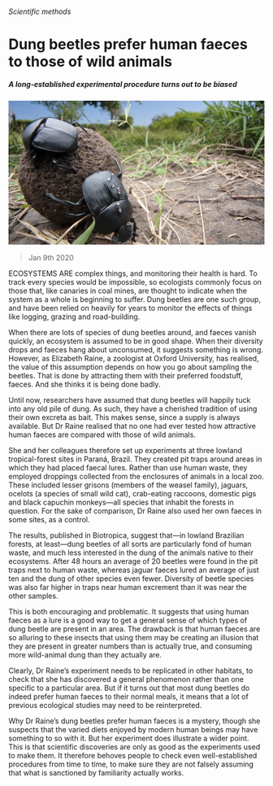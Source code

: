 ###### Scientific methods

# Dung beetles prefer human faeces to those of wild animals 

##### A long-established experimental procedure turns out to be biased 

![image](images/20200111_STP002_1.jpg) 

> Jan 9th 2020 

ECOSYSTEMS ARE complex things, and monitoring their health is hard. To track every species would be impossible, so ecologists commonly focus on those that, like canaries in coal mines, are thought to indicate when the system as a whole is beginning to suffer. Dung beetles are one such group, and have been relied on heavily for years to monitor the effects of things like logging, grazing and road-building.

When there are lots of species of dung beetles around, and faeces vanish quickly, an ecosystem is assumed to be in good shape. When their diversity drops and faeces hang about unconsumed, it suggests something is wrong. However, as Elizabeth Raine, a zoologist at Oxford University, has realised, the value of this assumption depends on how you go about sampling the beetles. That is done by attracting them with their preferred foodstuff, faeces. And she thinks it is being done badly.


Until now, researchers have assumed that dung beetles will happily tuck into any old pile of dung. As such, they have a cherished tradition of using their own excreta as bait. This makes sense, since a supply is always available. But Dr Raine realised that no one had ever tested how attractive human faeces are compared with those of wild animals.

She and her colleagues therefore set up experiments at three lowland tropical-forest sites in Paraná, Brazil. They created pit traps around areas in which they had placed faecal lures. Rather than use human waste, they employed droppings collected from the enclosures of animals in a local zoo. These included lesser grisons (members of the weasel family), jaguars, ocelots (a species of small wild cat), crab-eating raccoons, domestic pigs and black capuchin monkeys—all species that inhabit the forests in question. For the sake of comparison, Dr Raine also used her own faeces in some sites, as a control.

The results, published in Biotropica, suggest that—in lowland Brazilian forests, at least—dung beetles of all sorts are particularly fond of human waste, and much less interested in the dung of the animals native to their ecosystems. After 48 hours an average of 20 beetles were found in the pit traps next to human waste, whereas jaguar faeces lured an average of just ten and the dung of other species even fewer. Diversity of beetle species was also far higher in traps near human excrement than it was near the other samples.

This is both encouraging and problematic. It suggests that using human faeces as a lure is a good way to get a general sense of which types of dung beetle are present in an area. The drawback is that human faeces are so alluring to these insects that using them may be creating an illusion that they are present in greater numbers than is actually true, and consuming more wild-animal dung than they actually are.

Clearly, Dr Raine’s experiment needs to be replicated in other habitats, to check that she has discovered a general phenomenon rather than one specific to a particular area. But if it turns out that most dung beetles do indeed prefer human faeces to their normal meals, it means that a lot of previous ecological studies may need to be reinterpreted.

Why Dr Raine’s dung beetles prefer human faeces is a mystery, though she suspects that the varied diets enjoyed by modern human beings may have something to so with it. But her experiment does illustrate a wider point. This is that scientific discoveries are only as good as the experiments used to make them. It therefore behoves people to check even well-established procedures from time to time, to make sure they are not falsely assuming that what is sanctioned by familiarity actually works.

